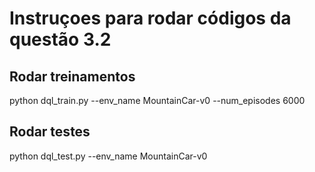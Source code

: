 # Instruçoes para rodar códigos da questão 3.2

## Rodar treinamentos

python dql_train.py --env_name MountainCar-v0 --num_episodes 6000

## Rodar testes

python dql_test.py --env_name MountainCar-v0
